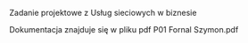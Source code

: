 Zadanie projektowe z Usług sieciowych w biznesie

Dokumentacja znajduje się w pliku pdf P01 Fornal Szymon.pdf
